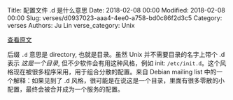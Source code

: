 Title: 配置文件 .d 是什么意思
Date: 2018-02-08 00:00
Modified: 2018-02-08 00:00
Slug: verses/d0937023-aaa4-4ee0-a758-bd0c86f2d3c5
Category: verses
Authors: Ju Lin
verse_category: Unix

[查看原文](https://unix.stackexchange.com/questions/4029/what-does-the-d-stand-for-in-directory-names)

后缀 `.d` 意思是 directory, 也就是目录。虽然 Unix 并不需要目录的名字上带个 .d 表示 *这是一个目录*, 但不少软件会有用这种风格，例如 init: `/etc/init.d`。这个风格现在被很多程序采用，用于组合分散的配置。来自 Debian mailing list 中的一个解释：如果见到了 .d 风格，很可能是在说这是一个目录，里面有很多零散的小配置，最终会被合并成为一个服务的配置。
